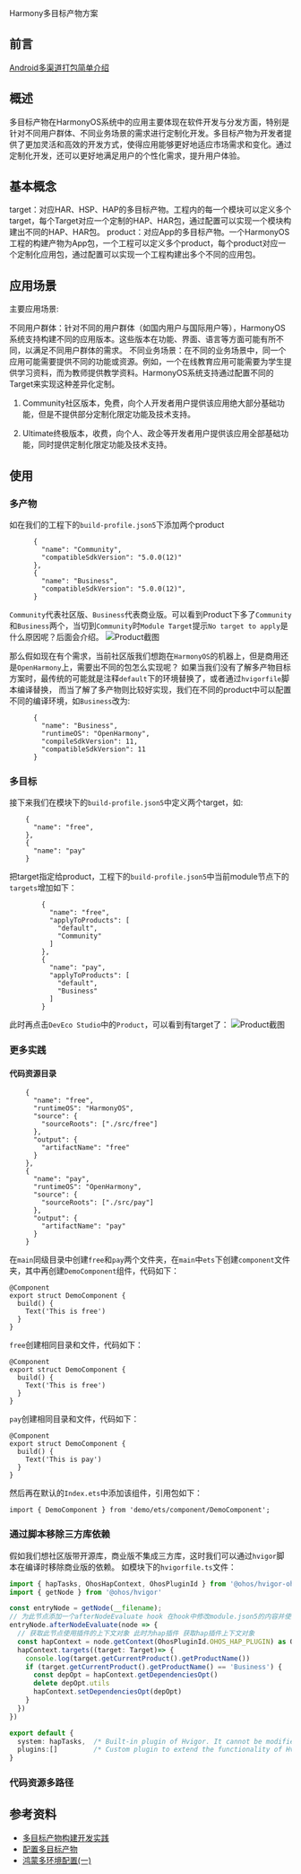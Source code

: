 Harmony多目标产物方案

## 前言
[Android多渠道打包简单介绍](https://xbdcc.github.io/2017/07/27/Android多渠道打包简单介绍)

## 概述
多目标产物在HarmonyOS系统中的应用主要体现在软件开发与分发方面，特别是针对不同用户群体、不同业务场景的需求进行定制化开发。多目标产物为开发者提供了更加灵活和高效的开发方式，使得应用能够更好地适应市场需求和变化。通过定制化开发，还可以更好地满足用户的个性化需求，提升用户体验。

## 基本概念
target：对应HAR、HSP、HAP的多目标产物。工程内的每一个模块可以定义多个target，每个Target对应一个定制的HAP、HAR包，通过配置可以实现一个模块构建出不同的HAP、HAR包。
product：对应App的多目标产物。一个HarmonyOS工程的构建产物为App包，一个工程可以定义多个product，每个product对应一个定制化应用包，通过配置可以实现一个工程构建出多个不同的应用包。

## 应用场景
主要应用场景:

不同用户群体：针对不同的用户群体（如国内用户与国际用户等），HarmonyOS系统支持构建不同的应用版本。这些版本在功能、界面、语言等方面可能有所不同，以满足不同用户群体的需求。
不同业务场景：在不同的业务场景中，同一个应用可能需要提供不同的功能或资源。例如，一个在线教育应用可能需要为学生提供学习资料，而为教师提供教学资料。HarmonyOS系统支持通过配置不同的Target来实现这种差异化定制。

1. Community社区版本，免费，向个人开发者用户提供该应用绝大部分基础功能，但是不提供部分定制化限定功能及技术支持。

2. Ultimate终极版本，收费，向个人、政企等开发者用户提供该应用全部基础功能，同时提供定制化限定功能及技术支持。

## 使用

### 多产物
如在我们的工程下的`build-profile.json5`下添加两个product
```
      {
        "name": "Community",
        "compatibleSdkVersion": "5.0.0(12)"
      },
      {
        "name": "Business",
        "compatibleSdkVersion": "5.0.0(12)",
      }
```
`Community`代表社区版、`Business`代表商业版。可以看到Product下多了`Community`和`Business`两个，当切到`Community`时`Module Target`提示`No target to apply`是什么原因呢？后面会介绍。
![Product截图](../xbd/images/demo/product_target_screen1.png)



那么假如现在有个需求，当前社区版我们想跑在`HarmonyOS`的机器上，但是商用还是`OpenHarmony`上，需要出不同的包怎么实现呢？
如果当我们没有了解多产物目标方案时，最传统的可能就是注释`default`下的环境替换了，或者通过`hvigorfile`脚本编译替换，
而当了解了多产物则比较好实现，我们在不同的product中可以配置不同的编译环境，如`Business`改为:
```
      {
        "name": "Business",
        "runtimeOS": "OpenHarmony",
        "compileSdkVersion": 11,
        "compatibleSdkVersion": 11
      }
```

### 多目标
接下来我们在模块下的`build-profile.json5`中定义两个target，如:
```
    {
      "name": "free",
    },
    {
      "name": "pay"
    }
```
把target指定给product，工程下的`build-profile.json5`中当前module节点下的`targets`增加如下：
```
        {
          "name": "free",
          "applyToProducts": [
            "default",
            "Community"
          ]
        },
        {
          "name": "pay",
          "applyToProducts": [
            "default",
            "Business"
          ]
        }
```
此时再点击`DevEco Studio`中的`Product`，可以看到有target了：
![Product截图](../xbd/images/demo/product_target_screen2.png)


### 更多实践
#### 代码资源目录
```
    {
      "name": "free",
      "runtimeOS": "HarmonyOS",
      "source": {
        "sourceRoots": ["./src/free"]
      },
      "output": {
        "artifactName": "free"
      }
    },
    {
      "name": "pay",
      "runtimeOS": "OpenHarmony",
      "source": {
        "sourceRoots": ["./src/pay"]
      },
      "output": {
        "artifactName": "pay"
      }
    }
```
在`main`同级目录中创建`free`和`pay`两个文件夹，在`main`中`ets`下创建`component`文件夹，其中再创建`DemoComponent`组件，代码如下：
```
@Component
export struct DemoComponent {
  build() {
    Text('This is free')
  }
}
```
`free`创建相同目录和文件，代码如下：
```
@Component
export struct DemoComponent {
  build() {
    Text('This is free')
  }
}
```
`pay`创建相同目录和文件，代码如下：
```
@Component
export struct DemoComponent {
  build() {
    Text('This is pay')
  }
}
```
然后再在默认的`Index.ets`中添加该组件，引用包如下：
```
import { DemoComponent } from 'demo/ets/component/DemoComponent';
```


### 通过脚本移除三方库依赖
假如我们想社区版带开源库，商业版不集成三方库，这时我们可以通过`hvigor`脚本在编译时移除商业版的依赖。
如模块下的`hvigorfile.ts`文件：
```typescript
import { hapTasks, OhosHapContext, OhosPluginId } from '@ohos/hvigor-ohos-plugin';
import { getNode } from '@ohos/hvigor'

const entryNode = getNode(__filename);
// 为此节点添加一个afterNodeEvaluate hook 在hook中修改module.json5的内容并使能
entryNode.afterNodeEvaluate(node => {
  // 获取此节点使用插件的上下文对象 此时为hap插件 获取hap插件上下文对象
  const hapContext = node.getContext(OhosPluginId.OHOS_HAP_PLUGIN) as OhosHapContext;
  hapContext.targets((target: Target)=> {
    console.log(target.getCurrentProduct().getProductName())
    if (target.getCurrentProduct().getProductName() == 'Business') {
      const depOpt = hapContext.getDependenciesOpt()
      delete depOpt.utils
      hapContext.setDependenciesOpt(depOpt)
    }
  })
})

export default {
  system: hapTasks,  /* Built-in plugin of Hvigor. It cannot be modified. */
  plugins:[]         /* Custom plugin to extend the functionality of Hvigor. */
}
```

### 代码资源多路径





## 参考资料
- [多目标产物构建开发实践](https://developer.huawei.com/consumer/cn/doc/best-practices-V5/bpta-multi-target-V5)
- [配置多目标产物](https://developer.huawei.com/consumer/cn/doc/harmonyos-guides-V5/ide-customized-multi-targets-and-products-V5)
- [鸿蒙多环境配置(一)](https://blog.csdn.net/aloe20/article/details/143263845?spm=1001.2014.3001.5502)